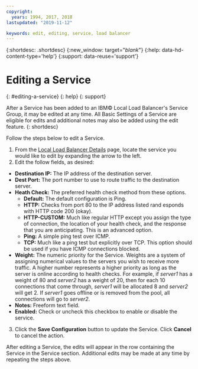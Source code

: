 ```yaml
---
copyright:
  years: 1994, 2017, 2018
lastupdated: "2019-11-12"

keywords: edit, editing, service, load balancer
---
```


{:shortdesc: .shortdesc}
{:new_window: target="_blank_"}
{:help: data-hd-content-type='help'}
{:support: data-reuse='support'}

# Editing a Service
{: #editing-a-service}
{: help}
{: support}

After a Service has been added to an IBM© Local Load Balancer's Service Group, it may be edited at any time. All Basic Settings of a Service are eligible for edits and additional notes may also be added using the edit feature.
{: shortdesc}

Follow the steps below to edit a Service.

1. From the [Local Load Balancer Details](/docs/infrastructure/local-load-balancer?topic=local-load-balancer-viewing-local-load-balancer-details) page, locate the service you would like to edit by expanding the arrow to the left.
2. Edit the follow fields, as desired:
  - **Destination IP:** The IP address of the destination server.
  - **Dest Port:** The port number to use to route traffic to the destination server.
  - **Heath Check:** The preferred health check method from these options.
      - **Default:** The default configuration is Ping.
      - **HTTP:** Checks from port 80 to the IP address listed rand esponds with HTTP code 200 (okay).
      - **HTTP-CUSTOM:** Much like regular HTTP except you assign the type of connection, the location of your health check, and the response that you are anticipating. This is an advanced option.
      - **Ping:** A simple ping test over ICMP.
      - **TCP:** Much like a ping test but explicitly over TCP.  This option should be used if you have ICMP connections blocked.
  - **Weight:** The numeric priority for the Service. Weights are a system of assigning numerical values to the servers you wish to receive more traffic. A higher number represents a higher priority as long as the server is online according to health checks. For example, if _server1_ has a weight of 80 and _server2_ has a weight of 20, then for each 10 connections that come through, _server1_ will be allocated 8 and _server2_ will get 2. If _server1_ goes offline or is removed from the pool, all connections will go to _server2_.
  - **Notes:**  Freeform text field.
  - **Enabled:** Check or uncheck this checkbox to enable or disable the service.
3. Click the **Save Configuration** button to update the Service. Click **Cancel** to cancel the action.

After editing a Service, the edits will appear in the row containing the Service in the Service section. Additional edits may be made at any time by repeating the steps above.
